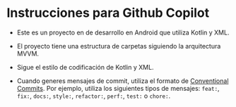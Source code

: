 # Instrucciones para Github Copilot

- Este es un proyecto en de desarrollo en Android que utiliza Kotlin y XML.

- El proyecto tiene una estructura de carpetas siguiendo la arquitectura MVVM.

- Sigue el estilo de codificación de Kotlin y XML.

- Cuando generes mensajes de commit, utiliza el formato
  de [Conventional Commits](https://www.conventionalcommits.org/en/v1.0.0/). Por ejemplo, utiliza
  los siguientes tipos de mensajes:
  `feat:`, `fix:`, `docs:`, `style:`, `refactor:`, `perf:`, `test:` o `chore:`.
